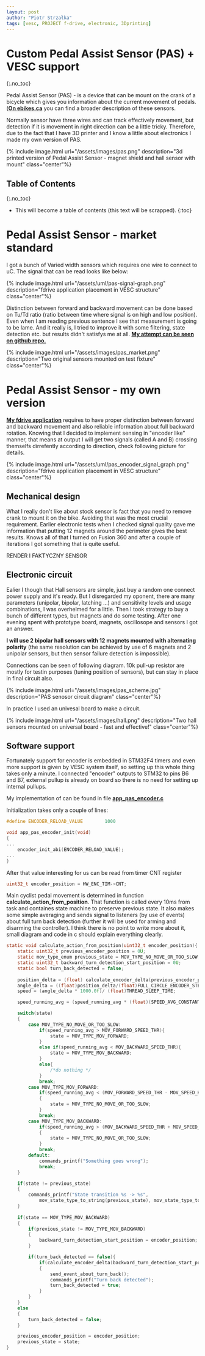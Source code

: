 ```yaml
---
layout: post
author: "Piotr Strzałka"
tags: [vesc, PROJECT f-drive, electronic, 3Dprinting]
---
```

# Custom Pedal Assist Sensor (PAS) + VESC support 
{:.no_toc}

Pedal Assist Sensor (PAS) - is a device that can be mount on the crank of a bicycle which gives you information about the current movement of pedals. (**[On ebikes.ca](https://ebikes.ca/learn/pedal-assist.html)** you can find a broader description of these sensors.

Normally sensor have three wires and can track effectively movement, but detection if it is movement in right direction can be a little tricky. Therefore, due to the fact that I have 3D printer and I know a little about electronics I made my own version of PAS.

<!-- <span class="picture-missing">PICTURE OF CUSTOM SENSOR</span> -->
{% include image.html url="/assets/images/pas.png" description="3d printed version of Pedal Assist Sensor - magnet shield and hall sensor with mount" class="center"%}

## Table of Contents
{:.no_toc}
* This will become a table of contents (this text will be scrapped).
{:toc}
# Pedal Assist Sensor - market standard


I got a bunch of Varied width sensors which requires one wire to connect to uC. The signal that can be read looks like below:

{% include image.html url="/assets/uml/pas-signal-graph.png" description="fdrive application placement in VESC structure" class="center"%}

Distinction between forward and backward movement can be done based on Tu/Td ratio (ratio between time where signal is on high and low position). Even when I am reading previous sentence I see that measurement is going to be lame. And it really is, I tried to improve it with some filtering, state detection etc. but results didn't satisfys me at all. **[My attempt can be seen on github repo.](https://github.com/strzaleczka/bldc/blob/friction_drive/applications/app_pas_sensor.c)** 

<!-- <span class="picture-missing">PICTURE OF ORIGINAL SENSOR</span> -->
{% include image.html url="/assets/images/pas_market.png" description="Two original sensors mounted on test fixture" class="center"%}



# Pedal Assist Sensor - my own version

**[My fdrive application](/2021/01/24/fdrive-application.html)** requires to have proper distinction between forward and backward movement and also reliable information about full backward rotation. Knowing that I decided to implement sensing in "encoder like" manner, that means at output I will get two signals (called A and B) crossing themselfs dirrefently according to direction, check following picture for details.

{% include image.html url="/assets/uml/pas_encoder_signal_graph.png" description="fdrive application placement in VESC structure" class="center"%}


## Mechanical design

What I really don't like about stock sensor is fact that you need to remove crank to mount it on the bike. Avoiding that was the most crucial requirement. Earlier electronic tests when I checked signal quality gave me information that putting 12 magnets around the perimeter gives the best results. Knows all of that I turned on Fusion 360 and after a couple of iterations I got something that is quite useful.

<span class="picture-missing">RENDER I FAKTYCZNY SENSOR</span>

## Electronic circuit

Ealier I though that Hall sensors are simple, just buy a random one connect power supply and it's ready. But I disregarded my oponent, there are many parameters (unipolar, bipolar, latching ...) and sensitivity levels and usage combinations, I was overhelmed for a little. Then I took strategy to buy a bunch of different types, but magnets and do some testing.
After one evening spent with prototype board, magnets, oscillosope and sensors I got an answer.

**I will use 2 bipolar hall sensors with 12 magnets mounted with alternating polarity** (the same resolution can be achieved by use of 6 magnets and 2 unipolar sensors, but then sensor failure detection is impossible).

Connections can be seen of following diagram. 10k pull-up resistor are mostly for testin purposes (tuning position of sensors), but can stay in place in final circuit also.

{% include image.html url="/assets/images/pas_scheme.jpg" description="PAS senosor circuit diagram" class="center"%}

In practice I used an univesal board to make a circuit. 

{% include image.html url="/assets/images/hall.png" description="Two hall sensors mounted on universal board - fast and effective!" class="center"%}
<!-- <span class="picture-missing">SENSOR BOARD PICTURE</span> -->

## Software support

Fortunately support for encoder is embedded in STM32F4 timers and even more support is given by VESC system itself, so setting up this whole thing takes only a minute. I connected "encoder" outputs to STM32 to pins B6 and B7, external pullup is already on board so there is no need for setting up internal pullups.


My implementation of can be found in file **[app_pas_encoder.c](https://github.com/strzaleczka/bldc/blob/friction_drive/applications/app_pas_encoder.c)**


Initialization takes only a couple of lines:
``` c
#define ENCODER_RELOAD_VALUE        1000

void app_pas_encoder_init(void)
{
...
    encoder_init_abi(ENCODER_RELOAD_VALUE);
...
}
```


After that value interesting for us can be read from timer CNT register

``` c
uint32_t encoder_position = HW_ENC_TIM->CNT;
```



Main cyclist pedal movement is determined in function **calculate_action_from_position**. That function is called every 10ms from task and containes state machine to preserve previous state. It also makes some simple averaging and sends signal to listeners (by use of events) about full turn back detection (further it will be used for arming and disarming the controller). I think there is no point to write more about it, small diagram and code in c should explain everything clearly.

``` c
static void calculate_action_from_position(uint32_t encoder_position){
    static uint32_t previous_encoder_position = 0U;    
    static mov_type_enum previous_state = MOV_TYPE_NO_MOVE_OR_TOO_SLOW;
    static uint32_t backward_turn_detection_start_position = 0U;
    static bool turn_back_detected = false;
    
    position_delta = (float) calculate_encoder_delta(previous_encoder_position, encoder_position);
    angle_delta = ((float)position_delta/(float)FULL_CIRCLE_ENCODER_STEPS)*360.0f;
    speed = (angle_delta * 1000.0f)/ (float)THREAD_SLEEP_TIME;

    speed_running_avg = (speed_running_avg * (float)(SPEED_AVG_CONSTANT-1) + speed)/(float)SPEED_AVG_CONSTANT;

    switch(state)
    {
        case MOV_TYPE_NO_MOVE_OR_TOO_SLOW:
            if(speed_running_avg > MOV_FORWARD_SPEED_THR){
                state = MOV_TYPE_MOV_FORWARD;
            }
            else if(speed_running_avg < MOV_BACKWARD_SPEED_THR){
                state = MOV_TYPE_MOV_BACKWARD;
            }
            else{
                /*do nothing */
            }
            break;
        case MOV_TYPE_MOV_FORWARD:
            if(speed_running_avg < (MOV_FORWARD_SPEED_THR - MOV_SPEED_HYSTERESIS))
            {
                state = MOV_TYPE_NO_MOVE_OR_TOO_SLOW;
            }
            break;
        case MOV_TYPE_MOV_BACKWARD:
            if(speed_running_avg > (MOV_BACKWARD_SPEED_THR + MOV_SPEED_HYSTERESIS))
            {
                state = MOV_TYPE_NO_MOVE_OR_TOO_SLOW;
            }
            break;
        default:
            commands_printf("Something goes wrong");
            break;
    }

    if(state != previous_state)
    {
        commands_printf("State transition %s -> %s", 
            mov_state_type_to_string(previous_state), mov_state_type_to_string(state));
    }
    
    if(state == MOV_TYPE_MOV_BACKWARD)
    {
        if(previous_state != MOV_TYPE_MOV_BACKWARD)
        {
            backward_turn_detection_start_position = encoder_position;
        }

        if(turn_back_detected == false){
            if(calculate_encoder_delta(backward_turn_detection_start_position, encoder_position) < BACKWARD_MOVEMENT_TURN_THR)
            {
                send_event_about_turn_back();
                commands_printf("Turn back detected");
                turn_back_detected = true;
            }
        }       
    }
    else
    {
        turn_back_detected = false;
    }

    previous_encoder_position = encoder_position;
    previous_state = state;
}
```
